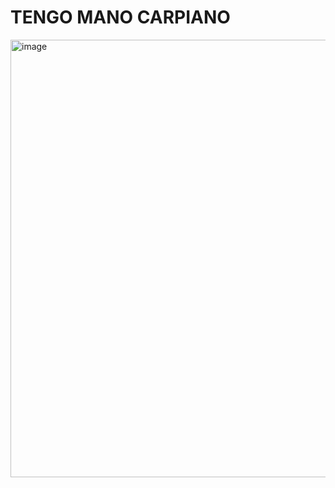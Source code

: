 
# TENGO MANO CARPIANO

<img width="900" height="700" alt="image" src="https://github.com/user-attachments/assets/aca5876f-9085-4c67-a6a6-935766cdf234" />
